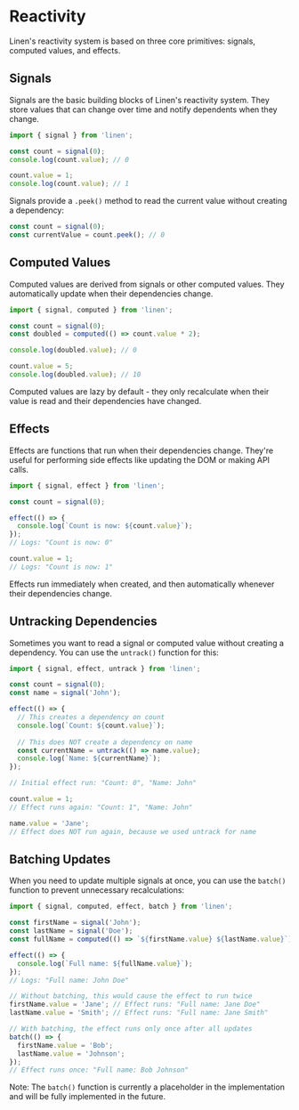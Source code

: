 # Reactivity

Linen's reactivity system is based on three core primitives: signals, computed values, and effects.

## Signals

Signals are the basic building blocks of Linen's reactivity system. They store values that can change over time and notify dependents when they change.

```typescript
import { signal } from 'linen';

const count = signal(0);
console.log(count.value); // 0

count.value = 1;
console.log(count.value); // 1
```

Signals provide a `.peek()` method to read the current value without creating a dependency:

```typescript
const count = signal(0);
const currentValue = count.peek(); // 0
```

## Computed Values

Computed values are derived from signals or other computed values. They automatically update when their dependencies change.

```typescript
import { signal, computed } from 'linen';

const count = signal(0);
const doubled = computed(() => count.value * 2);

console.log(doubled.value); // 0

count.value = 5;
console.log(doubled.value); // 10
```

Computed values are lazy by default - they only recalculate when their value is read and their dependencies have changed.

## Effects

Effects are functions that run when their dependencies change. They're useful for performing side effects like updating the DOM or making API calls.

```typescript
import { signal, effect } from 'linen';

const count = signal(0);

effect(() => {
  console.log(`Count is now: ${count.value}`);
});
// Logs: "Count is now: 0"

count.value = 1;
// Logs: "Count is now: 1"
```

Effects run immediately when created, and then automatically whenever their dependencies change.

## Untracking Dependencies

Sometimes you want to read a signal or computed value without creating a dependency. You can use the `untrack()` function for this:

```typescript
import { signal, effect, untrack } from 'linen';

const count = signal(0);
const name = signal('John');

effect(() => {
  // This creates a dependency on count
  console.log(`Count: ${count.value}`);
  
  // This does NOT create a dependency on name
  const currentName = untrack(() => name.value);
  console.log(`Name: ${currentName}`);
});

// Initial effect run: "Count: 0", "Name: John"

count.value = 1;
// Effect runs again: "Count: 1", "Name: John"

name.value = 'Jane';
// Effect does NOT run again, because we used untrack for name
```

## Batching Updates

When you need to update multiple signals at once, you can use the `batch()` function to prevent unnecessary recalculations:

```typescript
import { signal, computed, effect, batch } from 'linen';

const firstName = signal('John');
const lastName = signal('Doe');
const fullName = computed(() => `${firstName.value} ${lastName.value}`);

effect(() => {
  console.log(`Full name: ${fullName.value}`);
});
// Logs: "Full name: John Doe"

// Without batching, this would cause the effect to run twice
firstName.value = 'Jane'; // Effect runs: "Full name: Jane Doe"
lastName.value = 'Smith'; // Effect runs: "Full name: Jane Smith"

// With batching, the effect runs only once after all updates
batch(() => {
  firstName.value = 'Bob';
  lastName.value = 'Johnson';
});
// Effect runs once: "Full name: Bob Johnson"
```

Note: The `batch()` function is currently a placeholder in the implementation and will be fully implemented in the future.